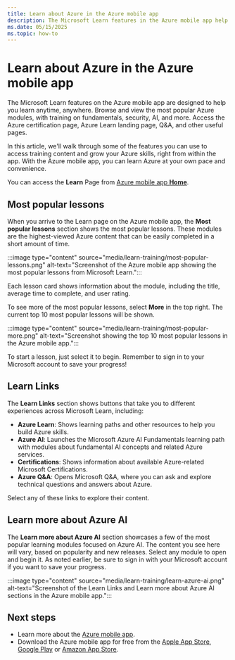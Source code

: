 ```yaml
---
title: Learn about Azure in the Azure mobile app
description: The Microsoft Learn features in the Azure mobile app help you learn Azure skills anytime, anywhere.
ms.date: 05/15/2025
ms.topic: how-to
---
```


# Learn about Azure in the Azure mobile app

The Microsoft Learn features on the Azure mobile app are designed to help you learn anytime, anywhere. Browse and view the most popular Azure modules, with training on fundamentals, security, AI, and more. Access the Azure certification page, Azure Learn landing page, Q&A, and other useful pages.

In this article, we'll walk through some of the features you can use to access training content and grow your Azure skills, right from within the app. With the Azure mobile app, you can learn Azure at your own pace and convenience.

You can access the **Learn** Page from [Azure mobile app **Home**](home.md).

## Most popular lessons

When you arrive to the Learn page on the Azure mobile app, the **Most popular lessons** section shows the most popular lessons. These modules are the highest-viewed Azure content that can be easily completed in a short amount of time.

:::image type="content" source="media/learn-training/most-popular-lessons.png" alt-text="Screenshot of the Azure mobile app showing the most popular lessons from Microsoft Learn.":::

Each lesson card shows information about the module, including the title, average time to complete, and user rating.

To see more of the most popular lessons, select **More** in the top right. The current top 10 most popular lessons will be shown.

:::image type="content" source="media/learn-training/most-popular-more.png" alt-text="Screenshot showing the top 10 most popular lessons in the Azure mobile app.":::

To start a lesson, just select it to begin. Remember to sign in to your Microsoft account to save your progress!

## Learn Links

The **Learn Links** section shows buttons that take you to different experiences across Microsoft Learn, including:

- **Azure Learn**: Shows learning paths and other resources to help you build Azure skills.
- **Azure AI**: Launches the Microsoft Azure AI Fundamentals learning path with modules about fundamental AI concepts and related Azure services.
- **Certifications**: Shows information about available Azure-related Microsoft Certifications.
- **Azure Q&A**: Opens  Microsoft Q&A, where you can ask and explore technical questions and answers about Azure.

Select any of these links to explore their content.

## Learn more about Azure AI

The **Learn more about Azure AI** section showcases a few of the most popular learning modules focused on Azure AI. The content you see here will vary, based on popularity and new releases. Select any module to open and begin it. As noted earlier, be sure to sign in with your Microsoft account if you want to save your progress.

:::image type="content" source="media/learn-training/learn-azure-ai.png" alt-text="Screenshot of the Learn Links and Learn more about Azure AI sections in the Azure mobile app.":::

## Next steps

- Learn more about the [Azure mobile app](overview.md).
- Download the Azure mobile app for free from the [Apple App Store](https://aka.ms/ReferAzureIOSMSLearnMobileAppDocs), [Google Play](https://aka.ms/azureapp/android/doc) or [Amazon App Store](https://aka.ms/azureapp/amazon/doc).
